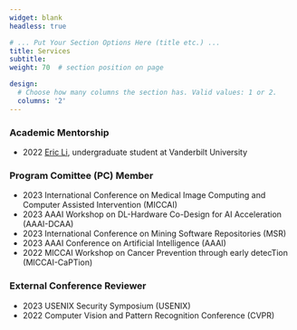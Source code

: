 ```yaml
---
widget: blank
headless: true

# ... Put Your Section Options Here (title etc.) ...
title: Services
subtitle:
weight: 70  # section position on page

design:
  # Choose how many columns the section has. Valid values: 1 or 2.
  columns: '2'
---
```


### Academic Mentorship
* 2022 [Eric Li](https://www.linkedin.com/in/jiliang-eric-li/), undergraduate student at Vanderbilt University

### Program Comittee (PC) Member
* 2023 International Conference on Medical Image Computing and Computer Assisted Intervention (MICCAI)
* 2023 AAAI Workshop on DL-Hardware Co-Design for AI Acceleration (AAAI-DCAA)
* 2023 International Conference on Mining Software Repositories (MSR)
* 2023 AAAI Conference on Artificial Intelligence (AAAI)
* 2022 MICCAI Workshop on Cancer Prevention through early detecTion (MICCAI-CaPTion)

### External Conference Reviewer
* 2023 USENIX Security Symposium (USENIX)
* 2022 Computer Vision and Pattern Recognition Conference (CVPR)

